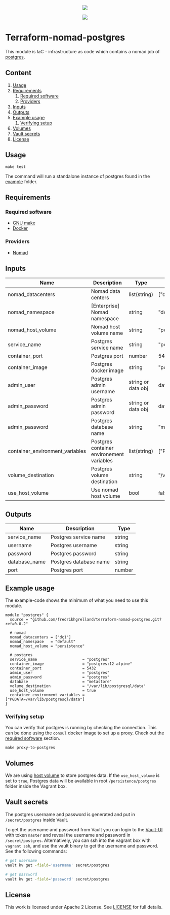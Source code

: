 <!-- markdownlint-disable MD041 -->
<p align="center"><a href="https://github.com/fredrikhgrelland/vagrant-hashistack-template" alt="Built on"><img src="https://img.shields.io/badge/Built%20from%20template-Vagrant--hashistack--template-blue?style=for-the-badge&logo=github"/></a><p align="center"><a href="https://github.com/fredrikhgrelland/vagrant-hashistack" alt="Built on"><img src="https://img.shields.io/badge/Powered%20by%20-Vagrant--hashistack-orange?style=for-the-badge&logo=vagrant"/></a></p></p>


# Terraform-nomad-postgres
This module is IaC - infrastructure as code which contains a nomad job of [postgres](https://www.postgresql.org/).

## Content
1. [Usage](#usage)
2. [Requirements](#requirements)
    1. [Required software](#required-software)
    2. [Providers](#providers)
3. [Inputs](#inputs)
4. [Outputs](#outputs)
5. [Example usage](#example-usage)
    1. [Verifying setup](#verifying-setup)
6. [Volumes](#volumes)
7. [Vault secrets](#vault-secrets)
8. [License](#license)

## Usage
```text
make test
```
The command will run a standalone instance of postgres found in the [example](/example) folder.

## Requirements
### Required software
- [GNU make](https://man7.org/linux/man-pages/man1/make.1.html)
- [Docker](https://www.docker.com/)

### Providers
- [Nomad](https://registry.terraform.io/providers/hashicorp/nomad/latest/docs)

## Inputs
| Name | Description | Type | Default | Required |
|------|-------------|------|---------|:--------:|
| nomad\_datacenters | Nomad data centers | list(string) | ["dc1"] | yes |
| nomad\_namespace | [Enterprise] Nomad namespace | string | "default" | yes |
| nomad\_host\_volume | Nomad host volume name | string | "persistence" | yes |
| service\_name | Postgres service name | string | "postgres" | yes |
| container\_port | Postgres port | number | 5432 | yes |
| container\_image | Postgres docker image | string | "postgres:12-alpine" | yes |
| admin\_user | Postgres admin username | string or data obj | data.vault_generic_secret.postgres_secrets.data.username | yes |
| admin\_password | Postgres admin password | string or data obj | data.vault_generic_secret.postgres_secrets.data.password | yes |
| admin\_password | Postgres database name | string | "metastore" | yes |
| container\_environment\_variables | Postgres container environement variables | list(string) | ["PGDATA=/var/lib/postgresql/data"] | yes |
| volume\_destination | Postgres volume destination | string | "/var/lib/postgresql/data" | yes |
| use\_host\_volume | Use nomad host volume | bool | false | yes< |

## Outputs
| Name | Description | Type |
|------|-------------|------|
| service\_name | Postgres service name | string |
| username | Postgres username | string |
| password | Postgres password | string |
| database\_name | Postgres database name | string |
| port | Postgres port | number |

## Example usage
The example-code shows the minimum of what you need to use this module.

```hcl-terraform
module "postgres" {
  source = "github.com/fredrikhgrelland/terraform-nomad-postgres.git?ref=0.0.2"

  # nomad
  nomad_datacenters = ["dc1"]
  nomad_namespace   = "default"
  nomad_host_volume = "persistence"

  # postgres
  service_name                    = "postgres"
  container_image                 = "postgres:12-alpine"
  container_port                  = 5432
  admin_user                      = "postgres"
  admin_password                  = "postgres"
  database                        = "metastore"
  volume_destination              = "/var/lib/postgresql/data"
  use_host_volume                 = true
  container_environment_variables = ["PGDATA=/var/lib/postgresql/data"]
}
```

### Verifying setup
You can verify that postgres is running by checking the connection. This can be done using the `consul` docker image to set up a proxy. Check out the [required software](#required-software) section.
```shell script
make proxy-to-postgres
```

## Volumes
We are using [host volume](https://www.nomadproject.io/docs/job-specification/volume) to store postgres data.
If the `use_host_volume` is set to `true`, Postgres data will be available in root `/persistence/postgres` folder inside the Vagrant box.

## Vault secrets
The postgres username and password is generated and put in `/secret/postgres` inside Vault.

To get the username and password from Vault you can login to the [Vault-UI](http://localhost:8200/) with token `master` and reveal the username and password in `/secret/postgres`.
Alternatively, you can ssh into the vagrant box with `vagrant ssh`, and use the vault binary to get the username and password. See the following commands:
```sh
# get username
vault kv get -field='username' secret/postgres

# get password
vault kv get -field='password' secret/postgres
```

## License
This work is licensed under Apache 2 License. See [LICENSE](./LICENSE) for full details.

